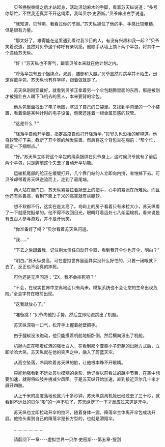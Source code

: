 <div class="read-content j_readContent" id="">
                <p>　　贝爷挣脱束缚之后才站起身，活动活动麻木的手脚，看着苏天纵说道：“多亏你帮忙，不然我还真弄不开这绳索，我叫贝尔·史密斯。”贝爷伸出右手说道。<p>　　“我知道，贝爷嘛，我看过你的节目。”苏天纵握住了他的手，手感比较粗糙，但是很有力量。<p>　　“那太好了，难得能在这里遇到看过我节目的人，有没有兴趣和我一起？”贝爷笑着说道，显然对贝爷这个称呼有亲切感。他顺手从墙上摘下两个伞包，将其中一个递给苏天纵。<p>　　“好！”苏天纵也不客气，跟着贝爷本来就在他计划之内。<p>　　“降落伞包有五个捆绑点，双肩、腰部和大腿。”贝爷显然对跳伞并不陌生，迅速穿戴伞包，苏天纵也有样学样，跟着做就是了。<p>　　苏天纵刚刚穿戴好，就看到贝爷正拿着另一个伞包翻腾里面的东西，那是被刚才被强壮白人踢下飞机去的黑人，本来要背的伞包。<p>　　他从包里面找出了电子地图，塞进了自己的口袋里。又找到伞包里的一个小装置，看着像是某种计时的电子设备，侧面还连着一根金属质感的软管。<p>　　“这是什么？”<p>　　“降落伞自动开伞器，指定高度自动打开降落伞。”贝爷头也没抬的解释道。他将软管拧下来，截断了开伞器的触发装置。然后将这个背包举在胸前：“帮个忙，固定一下捆绑点。”<p>　　“好。”苏天纵立即将这个伞包的绳索捆绑在贝爷身上，这时候贝爷就有了前后两个伞包，只是胸前这个失去了自动开伞功能。<p>　　运输机尾部的舱正在缓缓打开，几个靠门站的人立即向内挤，害怕掉下去。可贝爷却带着苏天纵逆流而上，走到了最尾端。<p>　　两人站在舱门口，苏天纵紧紧拉着舱壁上的把手，心中的紧张在所难免。而且他还有些畏高，看到下面上千米的高空就有些腿软。<p>　　想不软都不行，这实在是太高了。岛屿上的房子看着只有米粒大小，苏天纵看了一下就感觉挺晕的。他不得不收回目光，眼睛盯着远处七八架运输机，看来说是有五百人参与游戏，并不是开玩笑。<p>　　“你准备好了吗？”贝尔看着苏天纵问道。<p>　　“我……”<p>　　“下去之后跟着我，记住别太信任自动开伞器，看到我开伞你也开伞，明白？”<p>　　“明白。”苏天纵畏高，可在虚拟世界里面其实没什么好怕的，只要一闭眼就下去了，反正也不会真的摔死。<p>　　可他还是无声问道：“ZX，我不会摔死吧？”<p>　　“不会，在现实世界中您离地面只有两米，模拟系统也不会让您的生命出现危险。”全息字符在眼前出现。<p>　　“这我就放心了。”<p>　　“准备跳！”贝爷向他打手势，然后立即助跑跳出了机舱。<p>　　苏天纵深吸一口气，松开手上握着舱壁把手。<p>　　由于腿软没法跑动，他只能摸着机舱地板卧倒，然后横向滚出了机舱。<p>　　机舱内正在喝着红酒的强壮白人，在看到那个亚裔小子奇葩的出舱方式后，立即哈哈大笑。苏天纵就在他的笑声之中，融入了蔚蓝天空。<p>　　从高空坠落，冷风吹着苏天纵的脸，让他根本睁不开眼睛。<p>　　只能勉强看到不远处贝尔模糊的身影，他记得以前看过的跳伞节目，在空中想要加速，就得将四肢并拢减少风阻。于是苏天纵开始加速，直到接近贝尔几十米才展开四肢。<p>　　从上千米的高度落地也就六十多秒钟，苏天纵跳离机舱已经过去了三十秒，就看到不远处的贝尔“嘭”的一声不见了，苏天纵愣了一下才反应过来这是开伞。<p>　　苏天纵也立即拉动开伞的拉环，随着身体一震，降落伞主体离开伞包成功开启。他抬头看到自己的降落伞是长方型的，也就是滑翔伞。<p>　　……………………<p>　　请翻阅下一章----虚拟世界一贝尔·史密斯---第五章-搜刮<p>　　<p> 
            </div>